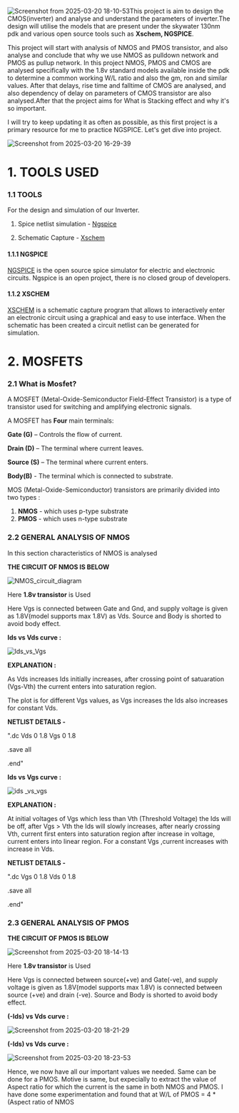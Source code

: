 ![Screenshot from 2025-03-20 18-10-53](https://github.com/user-attachments/assets/39f5f638-d533-4ce7-bc5a-85ca3c01a0da)This project is aim to design the CMOS(inverter) and analyse and understand the parameters of inverter.The design will utilise the models that are present under the skywater 130nm pdk and various open source tools such as **Xschem, NGSPICE**. 

This project will start with analysis of NMOS and PMOS transistor, and also analyse and conclude that why we use NMOS as pulldown network and PMOS as pullup network. In this project NMOS, PMOS and CMOS are analysed specifically with the 1.8v standard models available inside the pdk to determine a common working W/L ratio and also the gm, ron and similar values. After that delays, rise time and falltime of CMOS are analysed, and also dependency of delay on parameters of CMOS transistor are also analysed.After that the project aims for What is Stacking effect and why it's so important.

I will try to keep updating it as often as possible, as this first project is a primary resource for me to practice NGSPICE.
Let's get dive into project.

![Screenshot from 2025-03-20 16-29-39](https://github.com/user-attachments/assets/9ac0b2b0-8dbb-4add-9d68-ad8bd175ce39)

# 1. TOOLS USED
### 1.1 TOOLS
For the design and simulation of our Inverter.
1. Spice netlist simulation - [Ngspice](https://www.google.com/url?sa=t&source=web&rct=j&opi=89978449&url=https://ngspice.sourceforge.io/&ved=2ahUKEwj9xLOHxpiMAxWUyTgGHSAGFsQQFnoECBgQAQ&usg=AOvVaw1y5lBu-299IDB2s0iFlbAq)
   
2. Schematic Capture - [Xschem](https://www.google.com/url?sa=t&source=web&rct=j&opi=89978449&url=https://xschem.sourceforge.io/&ved=2ahUKEwjZ07-QxpiMAxXR1jgGHcDTNxwQFnoECAoQAQ&usg=AOvVaw3Be5DCo5JMY_Q9MXu_uhqk)

#### 1.1.1 NGSPICE
[NGSPICE](https://www.google.com/url?sa=t&source=web&rct=j&opi=89978449&url=https://ngspice.sourceforge.io/&ved=2ahUKEwj9xLOHxpiMAxWUyTgGHSAGFsQQFnoECBgQAQ&usg=AOvVaw1y5lBu-299IDB2s0iFlbAq) is the open source spice simulator for electric and electronic circuits. Ngspice is an open project, there is no closed group of developers.

#### 1.1.2 XSCHEM
[XSCHEM](https://www.google.com/url?sa=t&source=web&rct=j&opi=89978449&url=https://ngspice.sourceforge.io/&ved=2ahUKEwj9xLOHxpiMAxWUyTgGHSAGFsQQFnoECBgQAQ&usg=AOvVaw1y5lBu-299IDB2s0iFlbAq) is a schematic capture program that allows to interactively enter an electronic circuit using a graphical and easy to use interface. When the schematic has been created a circuit netlist can be generated for simulation.

# 2. MOSFETS
### 2.1 What is Mosfet?
A MOSFET (Metal-Oxide-Semiconductor Field-Effect Transistor) is a type of transistor used for switching and amplifying electronic signals.

A MOSFET has **Four** main terminals:

  **Gate (G)**   – Controls the flow of current.
  
  **Drain (D)**  – The terminal where current leaves.
  
  **Source (S)** – The terminal where current enters.
  
  **Body(B)**   - The terminal which is connected to substrate.

MOS (Metal-Oxide-Semiconductor) transistors are primarily divided into two types :
1. **NMOS** - which uses p-type substrate 
2. **PMOS** - which uses n-type substrate
### 2.2 GENERAL ANALYSIS OF NMOS
In this section characteristics of NMOS is analysed

**THE CIRCUIT OF NMOS IS BELOW**

![NMOS_circuit_diagram](https://github.com/user-attachments/assets/f8dbb207-d059-4705-bc56-bd27b607a3d3)

Here **1.8v transistor** is Used

Here Vgs is connected between Gate and Gnd, and supply voltage is given as 1.8V(model supports max 1.8V) as Vds. 
Source and Body is shorted to avoid body effect.

**Ids vs Vds curve  :**

![Ids_vs_Vgs](https://github.com/user-attachments/assets/8910c25e-ba8a-44d3-b146-f28dc48b3734)

**EXPLANATION :**

As Vds increases Ids initially increases, after crossing point of satuaration (Vgs-Vth) the current enters into saturation region.

The plot is for different Vgs values, as Vgs increases the Ids also increases for constant Vds.

**NETLIST DETAILS -**

".dc Vds 0 1.8 Vgs 0 1.8

.save all

.end"

**Ids vs Vgs curve :**

![ids _vs_vgs](https://github.com/user-attachments/assets/306f53e1-bc32-4732-885c-3c9b3bba4b14)


**EXPLANATION :**

At initial voltages  of Vgs which less than Vth (Threshold Voltage) the Ids will be off, after Vgs > Vth the Ids will
slowly increases, after nearly crossing Vth, current first enters into saturation region after increase in voltage, current enters into linear region. For a constant Vgs ,current increases with increase in Vds.

**NETLIST DETAILS -** 

".dc Vgs 0 1.8 Vds 0 1.8

.save all

.end"

### 2.3 GENERAL ANALYSIS OF PMOS

**THE CIRCUIT OF PMOS IS BELOW**

![Screenshot from 2025-03-20 18-14-13](https://github.com/user-attachments/assets/933924c3-9843-4cdb-82f5-a50ac6711e03)


Here **1.8v transistor** is Used

Here Vgs is connected between source(+ve) and Gate(-ve), and supply voltage is given as 1.8V(model supports max 1.8V) is connected between source (+ve) and drain (-ve). 
Source and Body is shorted to avoid body effect.

**(-Ids) vs Vds curve :**

![Screenshot from 2025-03-20 18-21-29](https://github.com/user-attachments/assets/41a507d9-8614-45c0-924b-d846b106a8a0)


**(-Ids) vs Vds curve :**

![Screenshot from 2025-03-20 18-23-53](https://github.com/user-attachments/assets/b0a9448f-1d26-4270-a13c-7e65d74784d1)

Hence, we now have all our important values we needed. Same can be done for a PMOS. Motive is same, but expecially to extract the value of Aspect ratio for which the current is the same in both NMOS and PMOS. I have done some experimentation and found that at W/L of PMOS = 4 * (Aspect ratio of NMOS







  

  

  

  



